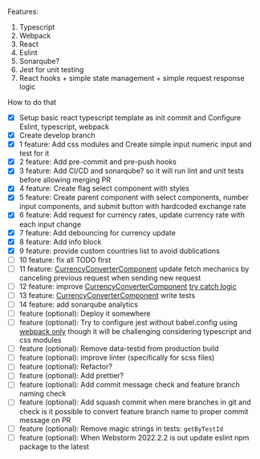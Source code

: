 Features:
1. Typescript
2. Webpack
3. React
4. Eslint
5. Sonarqube?
6. Jest for unit testing
7. React hooks + simple state management + simple request response logic

How to do that
- [X] Setup basic react typescript template as init commit and Configure Eslint, typescript, webpack
- [X] Create develop branch
- [X] 1 feature: Add css modules and Create simple input numeric input and test for it
- [X] 2 feature: Add pre-commit and pre-push hooks
- [X] 3 feature: Add CI/CD and sonarqube? so it will run lint and unit tests before allowing merging PR
- [X] 4 feature: Create flag select component with styles
- [X] 5 feature: Create parent component with select components, number input components, and submit button with hardcoded exchange rate
- [X] 6 feature: Add request for currency rates, update currency rate with each input change
- [X] 7 feature: Add debouncing for currency update
- [X] 8 feature: Add info block
- [X] 9 feature: provide custom countries list to avoid dublications
- [ ] 10 feature: fix all TODO first
- [ ] 11 feature: [CurrencyConverterComponent](./src/Components/CurrencyConverterComponent/index.tsx) update fetch mechanics by canceling previous request when sending new request
- [ ] 12 feature: improve [CurrencyConverterComponent](./src/Components/CurrencyConverterComponent/index.tsx) [try catch logic](https://www.youtube.com/shorts/ITogH7lJTyE)
- [ ] 13 feature: [CurrencyConverterComponent](./src/Components/CurrencyConverterComponent/index.tsx) write tests
- [ ] 14 feature: add sonarqube analytics
- [ ] feature (optional): Deploy it somewhere
- [ ] feature (optional): Try to configure jest without babel.config using [webpack only](https://jestjs.io/ru/docs/webpack) though it will be challenging considering typescript and css modules
- [ ] feature (optional): Remove data-testid from production build
- [ ] feature (optional): improve linter (specifically for scss files) 
- [ ] feature (optional): Refactor?
- [ ] feature (optional): Add prettier?
- [ ] feature (optional): Add commit message check and feature branch naming check
- [ ] feature (optional): Add squash commit when mere branches in git and check is it possible to convert feature branch name to proper commit message on PR
- [ ] feature (optional): Remove magic strings in tests: `getByTestId`
- [ ] feature (optional): When Webstorm 2022.2.2 is out update eslint npm package to the latest

